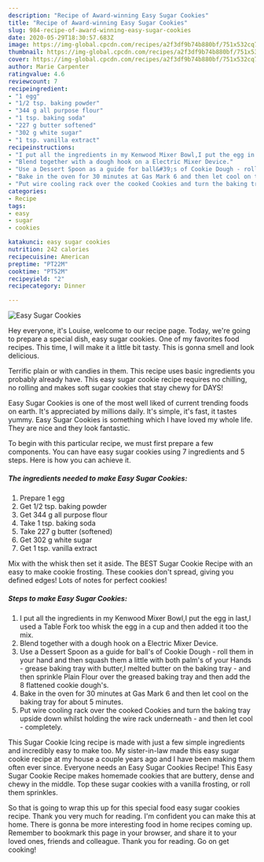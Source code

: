 ```yaml
---
description: "Recipe of Award-winning Easy Sugar Cookies"
title: "Recipe of Award-winning Easy Sugar Cookies"
slug: 984-recipe-of-award-winning-easy-sugar-cookies
date: 2020-05-29T18:30:57.683Z
image: https://img-global.cpcdn.com/recipes/a2f3df9b74b880bf/751x532cq70/easy-sugar-cookies-recipe-main-photo.jpg
thumbnail: https://img-global.cpcdn.com/recipes/a2f3df9b74b880bf/751x532cq70/easy-sugar-cookies-recipe-main-photo.jpg
cover: https://img-global.cpcdn.com/recipes/a2f3df9b74b880bf/751x532cq70/easy-sugar-cookies-recipe-main-photo.jpg
author: Marie Carpenter
ratingvalue: 4.6
reviewcount: 7
recipeingredient:
- "1 egg"
- "1/2 tsp. baking powder"
- "344 g all purpose flour"
- "1 tsp. baking soda"
- "227 g butter softened"
- "302 g white sugar"
- "1 tsp. vanilla extract"
recipeinstructions:
- "I put all the ingredients in my Kenwood Mixer Bowl,I put the egg in last,I used a Table Fork too whisk the egg in a cup and then added it too the mix."
- "Blend together with a dough hook on a Electric Mixer Device."
- "Use a Dessert Spoon as a guide for ball&#39;s of Cookie Dough - roll them in your hand and then squash them a little with both palm&#39;s of your Hands - grease baking tray with butter,I melted butter on the baking tray - and then sprinkle Plain Flour over the greased baking tray and then add the 8 flattened cookie dough&#39;s."
- "Bake in the oven for 30 minutes at Gas Mark 6 and then let cool on the baking tray for about 5 minutes."
- "Put wire cooling rack over the cooked Cookies and turn the baking tray upside down whilst holding the wire rack underneath - and then let cool - completely."
categories:
- Recipe
tags:
- easy
- sugar
- cookies

katakunci: easy sugar cookies 
nutrition: 242 calories
recipecuisine: American
preptime: "PT22M"
cooktime: "PT52M"
recipeyield: "2"
recipecategory: Dinner

---
```



![Easy Sugar Cookies](https://img-global.cpcdn.com/recipes/a2f3df9b74b880bf/751x532cq70/easy-sugar-cookies-recipe-main-photo.jpg)

Hey everyone, it's Louise, welcome to our recipe page. Today, we're going to prepare a special dish, easy sugar cookies. One of my favorites food recipes. This time, I will make it a little bit tasty. This is gonna smell and look delicious.

Terrific plain or with candies in them. This recipe uses basic ingredients you probably already have. This easy sugar cookie recipe requires no chilling, no rolling and makes soft sugar cookies that stay chewy for DAYS!

Easy Sugar Cookies is one of the most well liked of current trending foods on earth. It's appreciated by millions daily. It's simple, it's fast, it tastes yummy. Easy Sugar Cookies is something which I have loved my whole life. They are nice and they look fantastic.


To begin with this particular recipe, we must first prepare a few components. You can have easy sugar cookies using 7 ingredients and 5 steps. Here is how you can achieve it.

<!--inarticleads1-->

##### The ingredients needed to make Easy Sugar Cookies:

1. Prepare 1 egg
1. Get 1/2 tsp. baking powder
1. Get 344 g all purpose flour
1. Take 1 tsp. baking soda
1. Take 227 g butter (softened)
1. Get 302 g white sugar
1. Get 1 tsp. vanilla extract


Mix with the whisk then set it aside. The BEST Sugar Cookie Recipe with an easy to make cookie frosting. These cookies don&#39;t spread, giving you defined edges! Lots of notes for perfect cookies! 

<!--inarticleads2-->

##### Steps to make Easy Sugar Cookies:

1. I put all the ingredients in my Kenwood Mixer Bowl,I put the egg in last,I used a Table Fork too whisk the egg in a cup and then added it too the mix.
1. Blend together with a dough hook on a Electric Mixer Device.
1. Use a Dessert Spoon as a guide for ball&#39;s of Cookie Dough - roll them in your hand and then squash them a little with both palm&#39;s of your Hands - grease baking tray with butter,I melted butter on the baking tray - and then sprinkle Plain Flour over the greased baking tray and then add the 8 flattened cookie dough&#39;s.
1. Bake in the oven for 30 minutes at Gas Mark 6 and then let cool on the baking tray for about 5 minutes.
1. Put wire cooling rack over the cooked Cookies and turn the baking tray upside down whilst holding the wire rack underneath - and then let cool - completely.


This Sugar Cookie Icing recipe is made with just a few simple ingredients and incredibly easy to make too. My sister-in-law made this easy sugar cookie recipe at my house a couple years ago and I have been making them often ever since. Everyone needs an Easy Sugar Cookies Recipe! This Easy Sugar Cookie Recipe makes homemade cookies that are buttery, dense and chewy in the middle. Top these sugar cookies with a vanilla frosting, or roll them sprinkles. 

So that is going to wrap this up for this special food easy sugar cookies recipe. Thank you very much for reading. I'm confident you can make this at home. There is gonna be more interesting food in home recipes coming up. Remember to bookmark this page in your browser, and share it to your loved ones, friends and colleague. Thank you for reading. Go on get cooking!
